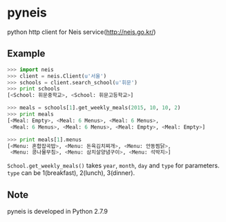 # pyneis
python http client for Neis service(http://neis.go.kr/)

Example
-------
```python
>>> import neis
>>> client = neis.Client(u'서울')
>>> schools = client.search_school(u'휘문')
>>> print schools
[<School: 휘문중학교>, <School: 휘문고등학교>]

>>> meals = schools[1].get_weekly_meals(2015, 10, 10, 2)
>>> print meals
[<Meal: Empty>, <Meal: 6 Menus>, <Meal: 6 Menus>,
 <Meal: 6 Menus>, <Meal: 6 Menus>, <Meal: Empty>, <Meal: Empty>]

>>> print meals[1].menus
[<Menu: 혼합잡곡밥>, <Menu: 돈육김치찌개>, <Menu: 안동찜닭>,
 <Menu: 콩나물무침>, <Menu: 삼치살양념구이>, <Menu: 석박지>]
```

`School.get_weekly_meals()` takes `year`, `month`, `day` and `type` for parameters.
`type` can be 1(breakfast), 2(lunch), 3(dinner).

Note
----
pyneis is developed in Python 2.7.9
